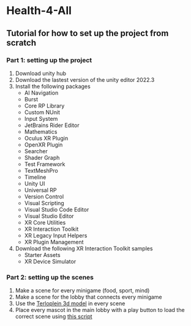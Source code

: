 # Health-4-All
## Tutorial for how to set up the project from scratch
### Part 1: setting up the project

1. Download unity hub
2. Download the lastest version of the unity editor 2022.3
3. Install the following packages 
    - AI Navigation
    - Burst
    - Core RP Library
    - Custom NUnit
    - Input System
    - JetBrains Rider Editor
    - Mathematics
    - Oculus XR Plugin
    - OpenXR Plugin
    - Searcher
    - Shader Graph
    - Test Framework
    - TextMeshPro
    - Timeline
    - Unity UI
    - Universal RP
    - Version Control
    - Visual Scripting
    - Visual Studio Code Editor
    - Visual Studio Editor
    - XR Core Utilities 
    - XR Interaction Toolkit
    - XR Legacy Input Helpers
    - XR Plugin Management
4. Download the following XR Interaction Toolkit samples
    - Starter Assets
    - XR Device Simulator
### Part 2: setting up the scenes

1. Make a scene for every minigame (food, sport, mind)
2. Make a scene for the lobby that connects every minigame
3. Use the [Terloplein 3d model](https://github.com/IgnaceShoeib/Health-4-All/blob/main/Assets/Models/Terloplein%203D%20version%203.fbx) in every scene
4. Place every mascot in the main lobby with a play button to load the correct scene using [this script](https://github.com/IgnaceShoeib/Health-4-All/blob/main/Assets/Scripts/ChangeScene.cs)
